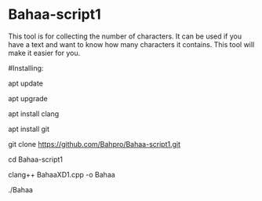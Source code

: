# Bahaa-script1

This tool is for collecting the number of 
characters. It can be used if you have a text and 
want to know how many characters it contains. 
This tool will make it easier for you. 

#Installing:

apt update

apt upgrade

apt install clang

apt install git

git clone https://github.com/Bahpro/Bahaa-script1.git

cd Bahaa-script1

clang++ BahaaXD1.cpp -o Bahaa

./Bahaa
